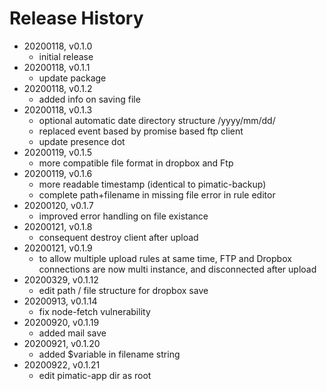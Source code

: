 # Release History

* 20200118, v0.1.0
	* initial release
* 20200118, v0.1.1
	* update package
* 20200118, v0.1.2
	* added info on saving file
* 20200118, v0.1.3
	* optional automatic date directory structure /yyyy/mm/dd/
	* replaced event based by promise based ftp client
	* update presence dot
* 20200119, v0.1.5
	* more compatible file format in dropbox and Ftp
* 20200119, v0.1.6
	* more readable timestamp (identical to pimatic-backup)
	* complete path+filename in missing file error in rule editor
* 20200120, v0.1.7
	* improved error handling on file existance
* 20200121, v0.1.8
	* consequent destroy client after upload
* 20200121, v0.1.9
	* to allow multiple upload rules at same time, FTP and Dropbox connections are now multi instance, and disconnected  after upload
* 20200329, v0.1.12
	* edit path / file structure for dropbox save
* 20200913, v0.1.14
	* fix node-fetch vulnerability
* 20200920, v0.1.19
	* added mail save
* 20200921, v0.1.20
	* added $variable in filename string
* 20200922, v0.1.21
	* edit pimatic-app dir as root
